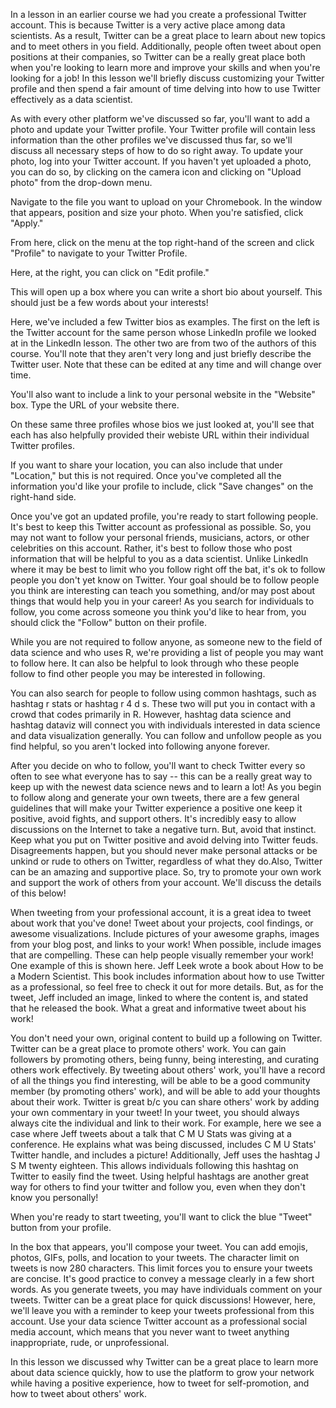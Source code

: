 In a lesson in an earlier course we had you create a professional Twitter account. This is because Twitter is a very active place among data scientists. As a result, Twitter can be a great place to learn about new topics and to meet others in you field. Additionally, people often tweet about open positions at their companies, so Twitter can be a really great place both when you're looking to learn more and improve your skills and when you're looking for a job! In this lesson we'll briefly discuss customizing your Twitter profile and then spend a fair amount of time delving into how to use Twitter effectively as a data scientist.

As with every other platform we've discussed so far, you'll want to add a photo and update your Twitter profile. Your Twitter profile will contain less information than the other profiles we've discussed thus far, so we'll discuss all necessary steps of how to do so right away. To update your photo, log into your Twitter account. If you haven't yet uploaded a photo, you can do so, by clicking on the camera icon and clicking on "Upload photo" from the drop-down menu. 

Navigate to the file you want to upload on your Chromebook. In the window that appears, position and size your photo. When you're satisfied, click "Apply."

From here, click on the menu at the top right-hand of the screen and click "Profile" to navigate to your Twitter Profile. 

Here, at the right, you can click on "Edit profile."

This will open up a box where you can write a short bio about yourself. This should just be a few words about your interests! 

Here, we've included a few Twitter bios as examples. The first on the left is the Twitter account for the same person whose LinkedIn profile we looked at in the LinkedIn lesson. The other two are from two of the authors of this course. You'll note that they aren't very long and just briefly describe the Twitter user. Note that these can be edited at any time and will change over time.

You'll also want to include a link to your personal website in the "Website" box. Type the URL of your website there.

On these same three profiles whose bios we just looked at, you'll see that each has also helpfully provided their webiste URL within their individual Twitter profiles. 

If you want to share your location, you can also include that under "Location," but this is not required. Once you've completed all the information you'd like your profile to include, click "Save changes" on the right-hand side.

Once you've got an updated profile, you're ready to start following people. It's best to keep this Twitter account as professional as possible. So, you may not want to follow your personal friends, musicians, actors, or other celebrities on this account. Rather, it's best to follow those who post information that will be helpful to you as a data scientist. Unlike LinkedIn where it may be best to limit who you follow right off the bat, it's ok to follow people you don't yet know on Twitter. Your goal should be to follow people you think are interesting can teach you something, and/or may post about things that would help you in your career! As you search for individuals to follow, you come across someone you think you'd like to hear from, you should click the "Follow" button on their profile.

While you are not required to follow anyone,  as someone new to the field of data science and who uses R, we're providing a list of people you may want to follow here. It can also be helpful to look through who these people follow to find other people you may be interested in following.

You can also search for people to follow using common hashtags, such as  hashtag  r stats or hashtag r 4 d s. These two will put you in contact with a crowd that codes primarily in R. However,  hashtag  data science and  hashtag dataviz will connect you with individuals interested in data science and data visualization generally. You can follow and unfollow people as you find helpful, so you aren't locked into following anyone forever.

After you decide on who to follow, you'll want to check Twitter every so often to see what everyone has to say -- this can be a really great way to keep up with the newest data science news and to learn a lot! As you begin to follow along and generate your own tweets, there are a few general guidelines that will make your Twitter experience a positive one keep it positive, avoid fights, and support others. It's incredibly easy to allow discussions on the Internet to take a negative turn. But, avoid that instinct. Keep what you put on Twitter positive and avoid delving into Twitter feuds. Disagreements happen, but you should never make personal attacks or be unkind or rude to others on Twitter, regardless of what they do.Also, Twitter can be an amazing and supportive place. So, try to promote your own work and support the work of others from your account. We'll discuss the details of this below!

When tweeting from your professional account, it is a great idea to tweet about work that you've done! Tweet about your projects, cool findings, or awesome visualizations. Include pictures of your awesome graphs, images from your blog post, and links to your work! When possible, include images that are compelling. These can help people visually remember your work! One example of this is shown here. Jeff Leek wrote a book about How to be a Modern Scientist. This book includes information about how to use Twitter as a professional, so feel free to check it out for more details. But, as for the tweet, Jeff included an image, linked to where the content is, and stated that he released the book. What a great and informative tweet about his work!

You don't need your own, original content to build up a following on Twitter. Twitter can be a great place to promote others' work. You can gain followers by promoting others, being funny, being interesting, and curating others work effectively. By tweeting about others' work, you'll have a record of all the things you find interesting, will be able to be a good community member (by promoting others' work), and will be able to add your thoughts about their work. Twitter is great b/c you can share others' work by adding your own commentary in your tweet! In your tweet, you should always always cite the individual and link to their work. For example, here we see a case where Jeff tweets about a talk that C M U Stats was giving at a conference. He explains what was being discussed, includes C M U Stats' Twitter handle, and includes a picture! Additionally, Jeff uses the hashtag J S M twenty eighteen. This allows individuals following this hashtag on Twitter to easily find the tweet. Using helpful hashtags are another great way for others to find your twitter and follow you, even when they don't know you personally!

When you're ready to start tweeting, you'll want to click the blue "Tweet" button from your profile. 

In the box that appears, you'll compose your tweet. You can add emojis, photos, GIFs, polls, and location to your tweets. The character limit on tweets is now 280 characters. This limit forces you to ensure your tweets are concise. It's good practice to convey a message clearly in a few short words. As you generate tweets, you may have individuals comment on your tweets. Twitter can be a great place for quick discussions! However, here, we'll leave you with a reminder to keep your tweets professional from this account. Use your data science Twitter account as a professional social media account, which means that you never want to tweet anything inappropriate, rude, or unprofessional. 

In this lesson we discussed why Twitter can be a great place to learn more about data science quickly, how to use the platform to grow your network while having a positive experience, how to tweet for self-promotion, and how to tweet about others' work. 